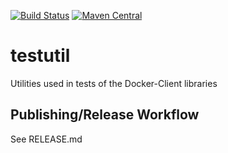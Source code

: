 [![Build Status](https://img.shields.io/github/workflow/status/docker-client/testutil/Publish?style=for-the-badge)](https://github.com/docker-client/testutil/actions)
[![Maven Central](https://img.shields.io/maven-central/v/de.gesellix/testutil.svg?style=for-the-badge&maxAge=86400)](https://search.maven.org/search?q=g:de.gesellix%20AND%20a:testutil)

# testutil

Utilities used in tests of the Docker-Client libraries

## Publishing/Release Workflow

See RELEASE.md
